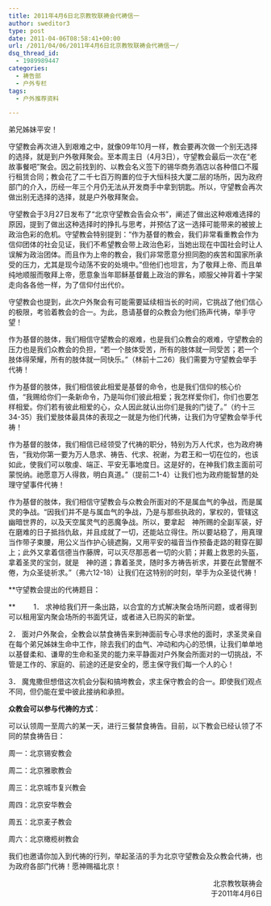 ```yaml
---
title: 2011年4月6日北京教牧联祷会代祷信一
author: sweditor3
type: post
date: 2011-04-06T08:58:41+00:00
url: /2011/04/06/2011年4月6日北京教牧联祷会代祷信一/
dsq_thread_id:
  - 1989989447
categories:
  - 祷告部
  - 户外专栏
tags:
  - 户外推荐资料

---
```

弟兄姊妹平安！
  
守望教会再次进入到艰难之中，就像09年10月一样，教会要再次做一个别无选择的选择，就是到户外敬拜聚会。至本周主日（4月3日），守望教会最后一次在“老故事餐吧”聚会。因之前找到的、以教会名义签下的锡华商务酒店以各种借口不履行租赁合同；教会花了二千七百万购置的位于大恒科技大厦二层的场所，因为政府部门的介入，历经一年三个月仍无法从开发商手中拿到钥匙。所以，守望教会再次做出别无选择的选择，就是户外敬拜聚会。
  
守望教会于3月27日发布了“北京守望教会告会众书”，阐述了做出这种艰难选择的原因，提到了做出这种选择时的挣扎与思考，并预估了这一选择可能带来的被披上政治色彩的危机。守望教会特别提到：“作为基督的教会，我们非常看重教会作为信仰团体的社会见证，我们不希望教会带上政治色彩，当她出现在中国社会时让人误解为政治团体。而且作为上帝的教会，我们非常愿意分担同胞的疾苦和国家所承受的压力，尤其是现今动荡不安的处境中。”但他们也坦言，为了敬拜上帝、而且单纯地顺服而敬拜上帝，愿意象当年耶稣基督戴上政治的罪名，顺服父神背着十字架走向各各他一样，为了信仰付出代价。
  
守望教会也提到，此次户外聚会有可能需要延续相当长的时间，它挑战了他们信心的极限，考验着教会的合一。为此，恳请基督的众教会为他们扬声代祷，举手守望！
  
作为基督的肢体，我们相信守望教会的艰难，也是我们众教会的艰难，守望教会的压力也是我们众教会的负担，“若一个肢体受苦，所有的肢体就一同受苦；若一个肢体得荣耀，所有的肢体就一同快乐。”（林前十二26）我们需要为守望教会举手代祷！
  
作为基督的肢体，我们相信彼此相爱是基督的命令，也是我们信仰的核心价值，“我赐给你们一条新命令，乃是叫你们彼此相爱；我怎样爱你们，你们也要怎样相爱。你们若有彼此相爱的心，众人因此就认出你们是我的门徒了。”（约十三34-35）我们爱肢体最具体的表现之一就是为他们代祷，让我们为守望教会举手代祷！
  
作为基督的肢体，我们相信已经领受了代祷的职分，特别为万人代求，也为政府祷告，“我劝你第一要为万人恳求、祷告、代求、祝谢，为君王和一切在位的，也该如此，使我们可以敬虔、端正、平安无事地度日。这是好的，在神我们救主面前可蒙悦纳。祂愿意万人得救，明白真道。”（提前二1-4）让我们也为政府能智慧的处理守望事件代祷！
  
作为基督的肢体，我们相信守望教会与众教会所面对的不是属血气的争战，而是属灵的争战。“因我们并不是与属血气的争战，乃是与那些执政的，掌权的，管辖这幽暗世界的，以及天空属灵气的恶魔争战。所以，要拿起　神所赐的全副军装，好在磨难的日子抵挡仇敌，并且成就了一切，还能站立得住。所以要站稳了，用真理当作带子束腰，用公义当作护心镜遮胸，又用平安的福音当作预备走路的鞋穿在脚上；此外又拿着信德当作藤牌，可以灭尽那恶者一切的火箭；并戴上救恩的头盔，拿着圣灵的宝剑，就是　神的道；靠着圣灵，随时多方祷告祈求，并要在此警醒不倦，为众圣徒祈求。”（弗六12-18）让我们在这特别的时刻，举手为众圣徒代祷！

**守望教会提出的代祷题目：
  
**         1． 求神给我们开一条出路，以合宜的方式解决聚会场所问题，或者得到可以租用室内聚会场所的书面凭证，或者进入已购买的新堂。
  
2． 面对户外聚会，全教会以禁食祷告来到神面前专心寻求他的面时，求圣灵亲自在每个弟兄姊妹生命中工作，除去我们的血气、冲动和内心的恐惧，让我们单单地以基督柔和、谦卑的生命和圣灵的能力来平静面对户外聚会所面对的一切挑战，不管是工作的、家庭的、前途的还是安全的，愿主保守我们每一个人的心！
  
3． 魔鬼撒但想借这次机会分裂和搞垮教会，求主保守教会的合一。即使我们观点不同，但仍能在爱中彼此接纳和承担。

**众教会可以参与代祷的方式**：
  
可以认领周一至周六的某一天，进行三餐禁食祷告。目前，以下教会已经认领了不同的禁食祷告日：
  
周一：北京锡安教会
  
周二：北京雅歌教会
  
周三：北京城市复兴教会
  
周四：北京安华教会
  
周五：北京麦子教会
  
周六：北京橄榄树教会

我们也邀请你加入到代祷的行列，举起圣洁的手为北京守望教会及众教会代祷，也为政府各部门代祷！愿神赐福北京！

<p style="text-align: right;">
                                                       北京教牧联祷会<br /> 于2011年4月6日
</p>